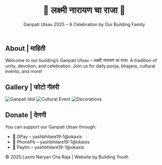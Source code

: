 <!DOCTYPE html>
<html lang="en">
<head>
  <meta charset="UTF-8" />
  <meta name="viewport" content="width=device-width, initial-scale=1.0"/>
  <meta name="description" content="Welcome to Laxmi Naryan Cha Raja – A traditional Ganpati Utsav celebration of our building with photos, event updates & donation options.">
  <meta name="keywords" content="Ganpati Utsav, Laxmi Naryan Cha Raja, Building Ganeshotsav, Mumbai, Ganpati 2025, Bhavan's College, Prabhadevi, Chowpatty, Donations, Gallery">
  <title>Laxmi Naryan Cha Raja</title>
  <link rel="stylesheet" href="style.css" />
</head>
<body>
  <header>
    <h1>🌺 लक्ष्मी नारायण चा राजा 🌺</h1>
    <p>Ganpati Utsav 2025 – A Celebration by Our Building Family</p>
  </header>

  <section id="about">
    <h2>About | माहिती</h2>
    <p>Welcome to our building’s Ganpati Utsav – लक्ष्मी नारायण चा राजा. A tradition of unity, devotion, and celebration. Join us for daily pooja, bhajans, cultural events, and more!</p>
  </section>

  <section id="gallery">
    <h2>Gallery | फोटो गॅलरी</h2>
    <div class="gallery-grid">
      <img src="images/ganpati1.jpg" alt="Ganpati Idol" />
      <img src="images/event1.jpg" alt="Cultural Event" />
      <img src="images/decor1.jpg" alt="Decorations" />
      <!-- Add more photos -->
    </div>
  </section>

  <section id="donate">
    <h2>Donate | देणगी</h2>
    <p>You can support our Ganpati Utsav through:</p>
    <ul>
      <li>📱 GPay – yashbhilare19-1@okaxis</li>
      <li>📱 PhonePe – yashbhilare19-1@okaxis</li>
      <li>📱 Paytm – yashbhilare19-1@okaxis</li>
      <!-- Update numbers as needed -->
    </ul>
  </section>

  <footer>
    <p>&copy; 2025 Laxmi Naryan Cha Raja | Website by Building Youth</p>
  </footer>
</body>
</html>
